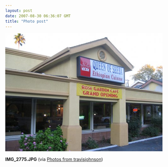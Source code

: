 ```yaml
---
layout: post
date: 2007-08-30 06:36:07 GMT
title: "Photo post"
---
```

![travisj](/images/581f15f8430aeb55fe5023beb9600e152bd6dce4ec668b74f19434c24ab5499c.jpg)

<b>IMG_2775.JPG</b> (via <a href="http://www.flickr.com/photos/travisjohnson/1272935981/">Photos from travisjohnson</a>)